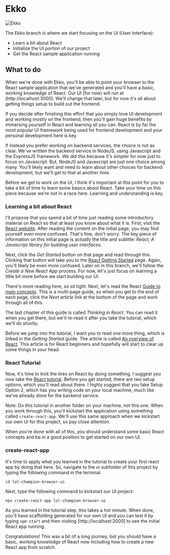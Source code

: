 # Ekko
![Ekko](http://ddragon.leagueoflegends.com/cdn/12.5.1/img/champion/Ekko.png)

The Ekko branch is where we start focusing on the UI (User Interface):

* Learn a bit about React
* Initialize the UI portion of our project
* Get the React sample application running

## What to do
When we're done with Ekko, you'll be able to point your browser to the React sample application
that we've generated and you'll have a basic, working knowledge of React. Our UI (for now) will run at
(http://localhost:3000). We'll change that later, but for now it's all about getting
things setup to build out the frontend.

If you decide after finishing this effort that you simply love UI development and working
mostly on the frontend, then you'll gain huge benefits by immersing yourself in React and 
learning all you can. React is by far the most popular UI framework being used
for frontend development and your personal development here is key.

If instead you prefer working on backend services, the choice is not as clear. We've
written the backend service in NodeJS, using Javascript and the ExpressJS framework.
We did this because it's simpler for now just to focus on Javascript. But, NodeJS and
Javascript are just one choice among many. You'll likely want and need to learn about other
choices for backend development, but we'll get to that at another time.

Before we get to work on the UI, I think it's important at this point for you
to take a bit of time to learn some basics about React. Take your time on this
piece because we're not in a race here. Learning and understanding is key.

### Learning a bit about React
I'll propose that you spend a bit of time just reading some introductory material
on React so that at least you know about what it is. First, visit the [React website](https://reactjs.org).
After reading the content on the initial page, you may find yourself even more confused.
That's fine, don't worry. The key piece of information on this initial page is actually
the title and subtitle: *React, A Javascript library for building user interfaces*.

Next, click the *Get Started* button on that page and read through this. Clicking
that button will take you to the [React Getting Started](https://reactjs.org/docs/getting-started.html) page.
Again, you'll likely be even more confused. Later on in this branch, we'll follow the
*Create a New React App* process. For now, let's just focus on learning a little bit
more before we start building our UI.

There's more reading here, so sit tight. Next, let's read the React [Guide to main concepts](https://reactjs.org/docs/hello-world.html).
This is a multi-page guide, so when you get to the end of each page, click the *Next article*
link at the bottom of the page and work through all of this.

The last chapter of this guide is called *Thinking in React*. You can read it when
you get there, but we'll re-read it after you take the tutorial, which we'll do
shortly.

Before we jump into the tutorial, I want you to read one more thing, which is
linked in the *Getting Started* guide. The article is called [An overview of React](https://taniarascia.com/getting-started-with-react).
This article is for React beginners and hopefully will start to clear up some
things in your head.

### React Tutorial
Now, it's time to kick the tires on React by doing something. I suggest you now
take the [React tutorial](https://reactjs.org/tutorial/tutorial.html). Before you
get started, there are two setup options, which you'll read about there. I highly
suggest that you take Setup Option 2, which has you writing code on your local
machine, much like we've already done for the backend service.

Note: Do this tutorial in another folder on your machine, not this one. When you
work through this, you'll kickstart the application using something called `create-react-app`.
We'll use this same approach when we kickstart our own UI for this project, so pay
close attention.

When you're done with all of this, you should understand some basic React
concepts and be in a good position to get started on our own UI.

### create-react-app
It's time to apply what you learned in the tutorial to create your first react app
by doing that here. So, navigate to the ui subfolder of this project by typing the following command
in the terminal.

`cd lol-champion-browser-ui`

Next, type the following command to kickstart our UI project:

`npx create-react-app lol-champion-browser-ui`

As you learned in the tutorial step, this takes a hot minute. When done, you'll
have scaffolding generated for our own UI and you can test it by typing `npm start`
and then visiting [http://localhost:3000] to see the initial React app running.

Congratulations! This was a bit of a long journey, but you should have a basic,
working knowledge of React now including how to create a new React app from scratch.

